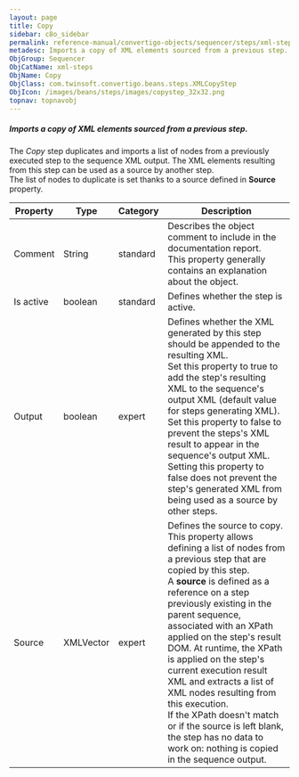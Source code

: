 ```yaml
---
layout: page
title: Copy
sidebar: c8o_sidebar
permalink: reference-manual/convertigo-objects/sequencer/steps/xml-steps/copy/
metadesc: Imports a copy of XML elements sourced from a previous step.   The  Copy  step duplicates and imports a list of nodes from a previously executed step 
ObjGroup: Sequencer
ObjCatName: xml-steps
ObjName: Copy
ObjClass: com.twinsoft.convertigo.beans.steps.XMLCopyStep
ObjIcon: /images/beans/steps/images/copystep_32x32.png
topnav: topnavobj
---
```

##### Imports a copy of XML elements sourced from a previous step. 

The <i>Copy</i> step duplicates and imports a list of nodes from a previously executed step to the sequence XML output. The XML elements resulting from this step can be used as a source by another step.<br/>The list of nodes to duplicate is set thanks to a source defined in <b>Source</b> property.

Property | Type | Category | Description
--- | --- | --- | ---
Comment | String | standard | Describes the object comment to include in the documentation report.<br/>This property generally contains an explanation about the object.
Is active | boolean | standard | Defines whether the step is active.
Output | boolean | expert | Defines whether the XML generated by this step should be appended to the resulting XML.<br/>Set this property to <span class="computer">true</span> to add the step's resulting XML to the sequence's output XML (default value for steps generating XML). Set this property to <span class="computer">false</span> to prevent the steps's XML result to appear in the sequence's output XML.<br/>Setting this property to <span class="computer">false</span> does not prevent the step's generated XML from being used as a source by other steps.
Source | XMLVector | expert | Defines the source to copy.<br/>This property allows defining a list of nodes from a previous step that are copied by this step. <br/>A <b>source</b> is defined as a reference on a step previously existing in the parent sequence, associated with an XPath applied on the step's result DOM. At runtime, the XPath is applied on the step's current execution result XML and extracts a list of XML nodes resulting from this execution. <br/>If the XPath doesn't match or if the source is left blank, the step has no data to work on: nothing is copied in the sequence output.
